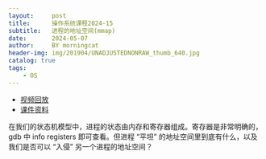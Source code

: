 ```yaml
---
layout:     post
title:      操作系统课程2024-15
subtitle:   进程的地址空间(mmap)
date:       2024-05-07
author:     BY morningcat
header-img: img/201904/UNADJUSTEDNONRAW_thumb_640.jpg
catalog: true
tags:
    - OS
---
```


- [视频回放](https://www.bilibili.com/video/BV1mM4m1D7dG)
- [课件资料](https://jyywiki.cn/OS/2024/lect15.md)

在我们的状态机模型中，进程的状态由内存和寄存器组成。寄存器是非常明确的，gdb 中 info registers 即可查看。但进程 “平坦” 的地址空间里到底有什么，以及我们是否可以 “入侵” 另一个进程的地址空间？

